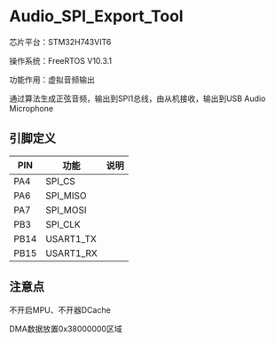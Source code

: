 # Audio_SPI_Export_Tool

芯片平台：STM32H743VIT6

操作系统：FreeRTOS V10.3.1

功能作用：虚拟音频输出

通过算法生成正弦音频，输出到SPI1总线，由从机接收，输出到USB Audio Microphone

## 引脚定义

| PIN  | 功能      | 说明 |
| ---- | --------- | ---- |
| PA4  | SPI_CS    |      |
| PA6  | SPI_MISO  |      |
| PA7  | SPI_MOSI  |      |
| PB3  | SPI_CLK   |      |
| PB14 | USART1_TX |      |
| PB15 | USART1_RX |      |



## 注意点

不开启MPU、不开器DCache

DMA数据放置0x38000000区域

